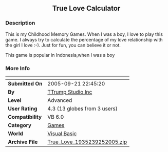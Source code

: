 ﻿<div align="center">

## True Love Calculator


</div>

### Description

This is my Childhood Memory Games. When I was a boy, I love to play this game. I always try to calculate the percentage of my love relationship with the girl I love :-). Just for fun, you can believe it or not.

This game is popular in Indonesia,when I was a boy
 
### More Info
 


<span>             |<span>
---                |---
**Submitted On**   |2005-09-21 22:45:20
**By**             |[TTrump Studio\.Inc](https://github.com/Planet-Source-Code/PSCIndex/blob/master/ByAuthor/ttrump-studio-inc.md)
**Level**          |Advanced
**User Rating**    |4.3 (13 globes from 3 users)
**Compatibility**  |VB 6\.0
**Category**       |[Games](https://github.com/Planet-Source-Code/PSCIndex/blob/master/ByCategory/games__1-38.md)
**World**          |[Visual Basic](https://github.com/Planet-Source-Code/PSCIndex/blob/master/ByWorld/visual-basic.md)
**Archive File**   |[True\_Love\_1935239252005\.zip](https://github.com/Planet-Source-Code/ttrump-studio-inc-true-love-calculator__1-62674/archive/master.zip)








